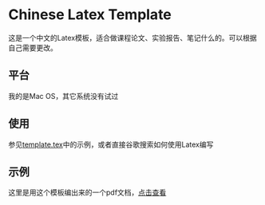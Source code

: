 # Chinese Latex Template

这是一个中文的Latex模板，适合做课程论文、实验报告、笔记什么的。可以根据自己需要更改。



## 平台

我的是Mac OS，其它系统没有试过



## 使用

参见[template.tex](https://github.com/Shincey/ChineseLatexTemplate/blob/master/template1/template.tex)中的示例，或者直接谷歌搜索如何使用Latex编写



## 示例

这里是用这个模板编出来的一个pdf文档，[点击查看](https://github.com/Shincey/ChineseLatexTemplate/blob/master/template1/template.pdf?1553787236768)

